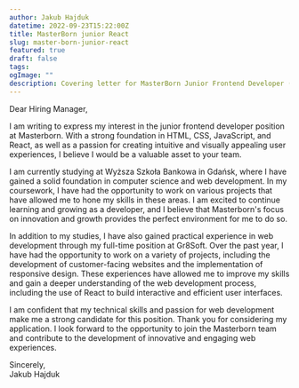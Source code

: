 ```yaml
---
author: Jakub Hajduk
datetime: 2022-09-23T15:22:00Z
title: MasterBorn junior React
slug: master-born-junior-react
featured: true
draft: false
tags:
ogImage: ""
description: Covering letter for MasterBorn Junior Frontend Developer (React.js)
---
```


Dear Hiring Manager,

I am writing to express my interest in the junior frontend developer position at Masterborn. With a strong foundation in HTML, CSS, JavaScript, and React, as well as a passion for creating intuitive and visually appealing user experiences, I believe I would be a valuable asset to your team.

I am currently studying at Wyższa Szkoła Bankowa in Gdańsk, where I have gained a solid foundation in computer science and web development. In my coursework, I have had the opportunity to work on various projects that have allowed me to hone my skills in these areas. I am excited to continue learning and growing as a developer, and I believe that Masterborn's focus on innovation and growth provides the perfect environment for me to do so.

In addition to my studies, I have also gained practical experience in web development through my full-time position at Gr8Soft. Over the past year, I have had the opportunity to work on a variety of projects, including the development of customer-facing websites and the implementation of responsive design. These experiences have allowed me to improve my skills and gain a deeper understanding of the web development process, including the use of React to build interactive and efficient user interfaces.

I am confident that my technical skills and passion for web development make me a strong candidate for this position. Thank you for considering my application. I look forward to the opportunity to join the Masterborn team and contribute to the development of innovative and engaging web experiences.

Sincerely, <br>
Jakub Hajduk
